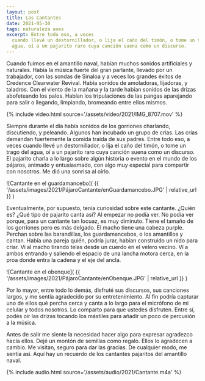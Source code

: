 ```yaml
---
layout: post
title: Las Cantantes
date: 2021-05-30
tags: naturaleza aves
excerpt: Entre todo eso, a veces
  cuando llevé un destornillador, o lija el caño del timón, o tome un trago del
  agua, oí a un pajarito raro cuya canción suena como un discurso.
---
```


Cuando fuimos en el amantillo naval, habían muchos sonidos artificiales y
naturales. Había la música fuerte del gran parlante, llevado por un trabajador,
con las sondas de Sinaloa y a veces los grandes éxitos de Credence Clearwater
Revival. Había sonidos de amoladoras, lijadoras, y taladros. Con el
viento de la mañana y la tarde habían sonidos de las drizas abofeteando los
palos. Habían los tripulaciones de las pangas aparejando para salir o llegando,
limpiando, bromeando entre ellos mismos.

{% include video.html source='/assets/video/2021/IMG_8707.mov' %}

Siempre durante el día había sonidos de los gorriones charlando, discutiendo, y
peleando. Algunos han incubado un grupo de crías. Las crías demandan
fuertemente la comida traída de sus padres. Entre todo eso, a veces
cuando llevé un destornillador, o lija el caño del timón, o tome un trago del
agua, oí a un pajarito raro cuya canción suena como un discurso. El pajarito
charla a lo largo sobre algún historia o evento en el mundo de los pájaros,
animado y entusiasmado, con algo muy especial para compartir con nosotros. Me
dió una sonrisa al oírlo.

![Cantante en el guardamancebo](
  {{ '/assets/images/2021/PájaroCantante/enGuardamancebo.JPG' | relative_url }}
)

Eventualmente, por supuesto, tenía curiosidad sobre este cantante. ¿Quién es?
¿Qué tipo de pajarito canta así? Al empezar no podía ver. No podía ver
porque, para un cantante tan locuaz, es muy diminuto. Tiene el tamaño de los
gorriones pero es más delgado. El macho tiene una cabeza purple. Perchan sobre
las barandillas, los guardamancebos, o los amantillos y cantan. Había una
pareja quién, podría jurar, habían construido un nido para criar. Vi al macho
tirando telas desde un cuerdo en el velero vecino. Ví a ambos entrando y
saliendo el espacio de una lancha motora cerca, en la proa
donde entra la cadena y el eje del ancla.

![Cantante en el obenque](
  {{ '/assets/images/2021/PájaroCantante/enObenque.JPG' | relative_url }}
)

Por lo mayor, entre todo lo demás, disfruté sus discursos, sus canciones largos,
y me sentía agradecido por su entretenimiento. Al fin podría capturar uno de ellos
qué percha cerca y canta a lo largo para el micrófono de mi celular y todos
nosotros. Lo comparto para que ustedes disfruten. Entre sí, podés oir las drizas
tocando los mástiles para añadir un poco de percusión a la música.

Antes de salir me siente la necesidad hacer algo para expresar agradezco hacía
ellos. Dejé un montón de semillas como regalo. Ellos lo agradecen a cambio.
Me visitan, seguro para dar las gracias. De cualquier modo, me sentía así.
Aquí hay un recuerdo de los cantantes pajaritos del amantillo naval.

{% include audio.html source='/assets/audio/2021/Cantante.m4a' %}

